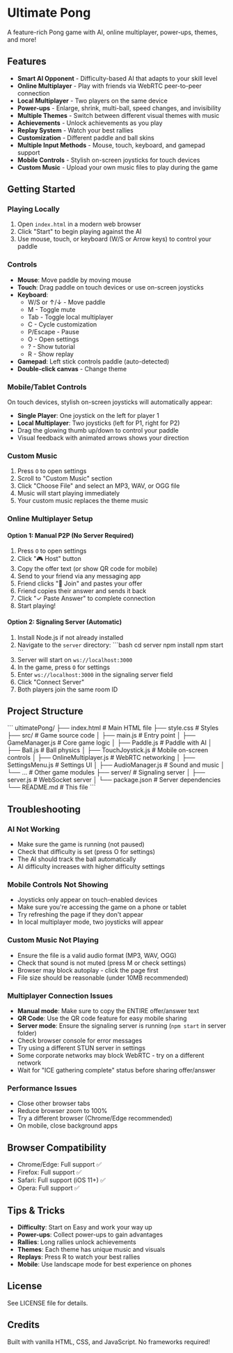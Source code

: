 # Ultimate Pong

A feature-rich Pong game with AI, online multiplayer, power-ups, themes, and more!

## Features

- **Smart AI Opponent** - Difficulty-based AI that adapts to your skill level
- **Online Multiplayer** - Play with friends via WebRTC peer-to-peer connection
- **Local Multiplayer** - Two players on the same device
- **Power-ups** - Enlarge, shrink, multi-ball, speed changes, and invisibility
- **Multiple Themes** - Switch between different visual themes with music
- **Achievements** - Unlock achievements as you play
- **Replay System** - Watch your best rallies
- **Customization** - Different paddle and ball skins
- **Multiple Input Methods** - Mouse, touch, keyboard, and gamepad support
- **Mobile Controls** - Stylish on-screen joysticks for touch devices
- **Custom Music** - Upload your own music files to play during the game

## Getting Started

### Playing Locally

1. Open `index.html` in a modern web browser
2. Click "Start" to begin playing against the AI
3. Use mouse, touch, or keyboard (W/S or Arrow keys) to control your paddle

### Controls

- **Mouse**: Move paddle by moving mouse
- **Touch**: Drag paddle on touch devices or use on-screen joysticks
- **Keyboard**: 
  - W/S or ↑/↓ - Move paddle
  - M - Toggle mute
  - Tab - Toggle local multiplayer
  - C - Cycle customization
  - P/Escape - Pause
  - O - Open settings
  - ? - Show tutorial
  - R - Show replay
- **Gamepad**: Left stick controls paddle (auto-detected)
- **Double-click canvas** - Change theme

### Mobile/Tablet Controls

On touch devices, stylish on-screen joysticks will automatically appear:
- **Single Player**: One joystick on the left for player 1
- **Local Multiplayer**: Two joysticks (left for P1, right for P2)
- Drag the glowing thumb up/down to control your paddle
- Visual feedback with animated arrows shows your direction

### Custom Music

1. Press `O` to open settings
2. Scroll to "Custom Music" section
3. Click "Choose File" and select an MP3, WAV, or OGG file
4. Music will start playing immediately
5. Your custom music replaces the theme music

### Online Multiplayer Setup

#### Option 1: Manual P2P (No Server Required)

1. Press `O` to open settings
2. Click "🎮 Host" button
3. Copy the offer text (or show QR code for mobile)
4. Send to your friend via any messaging app
5. Friend clicks "🔗 Join" and pastes your offer
6. Friend copies their answer and sends it back
7. Click "✓ Paste Answer" to complete connection
8. Start playing!

#### Option 2: Signaling Server (Automatic)

1. Install Node.js if not already installed
2. Navigate to the `server` directory:
   \`\`\`bash
   cd server
   npm install
   npm start
   \`\`\`
3. Server will start on `ws://localhost:3000`
4. In the game, press `O` for settings
5. Enter `ws://localhost:3000` in the signaling server field
6. Click "Connect Server"
7. Both players join the same room ID

## Project Structure

\`\`\`
ultimatePong/
├── index.html          # Main HTML file
├── style.css           # Styles
├── src/                # Game source code
│   ├── main.js         # Entry point
│   ├── GameManager.js  # Core game logic
│   ├── Paddle.js       # Paddle with AI
│   ├── Ball.js         # Ball physics
│   ├── TouchJoystick.js # Mobile on-screen controls
│   ├── OnlineMultiplayer.js  # WebRTC networking
│   ├── SettingsMenu.js # Settings UI
│   ├── AudioManager.js # Sound and music
│   └── ...             # Other game modules
├── server/             # Signaling server
│   ├── server.js       # WebSocket server
│   └── package.json    # Server dependencies
└── README.md           # This file
\`\`\`

## Troubleshooting

### AI Not Working
- Make sure the game is running (not paused)
- Check that difficulty is set (press O for settings)
- The AI should track the ball automatically
- AI difficulty increases with higher difficulty settings

### Mobile Controls Not Showing
- Joysticks only appear on touch-enabled devices
- Make sure you're accessing the game on a phone or tablet
- Try refreshing the page if they don't appear
- In local multiplayer mode, two joysticks will appear

### Custom Music Not Playing
- Ensure the file is a valid audio format (MP3, WAV, OGG)
- Check that sound is not muted (press M or check settings)
- Browser may block autoplay - click the page first
- File size should be reasonable (under 10MB recommended)

### Multiplayer Connection Issues
- **Manual mode**: Make sure to copy the ENTIRE offer/answer text
- **QR Code**: Use the QR code feature for easy mobile sharing
- **Server mode**: Ensure the signaling server is running (`npm start` in server folder)
- Check browser console for error messages
- Try using a different STUN server in settings
- Some corporate networks may block WebRTC - try on a different network
- Wait for "ICE gathering complete" status before sharing offer/answer

### Performance Issues
- Close other browser tabs
- Reduce browser zoom to 100%
- Try a different browser (Chrome/Edge recommended)
- On mobile, close background apps

## Browser Compatibility

- Chrome/Edge: Full support ✅
- Firefox: Full support ✅
- Safari: Full support (iOS 11+) ✅
- Opera: Full support ✅

## Tips & Tricks

- **Difficulty**: Start on Easy and work your way up
- **Power-ups**: Collect power-ups to gain advantages
- **Rallies**: Long rallies unlock achievements
- **Themes**: Each theme has unique music and visuals
- **Replays**: Press R to watch your best rallies
- **Mobile**: Use landscape mode for best experience on phones

## License

See LICENSE file for details.

## Credits

Built with vanilla HTML, CSS, and JavaScript. No frameworks required!
